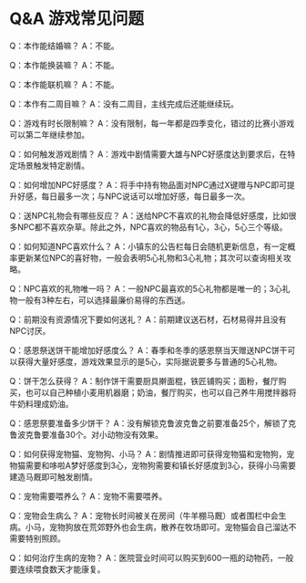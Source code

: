 # Q&A 游戏常见问题

Q：本作能结婚嘛？
A：不能。

Q：本作能换装嘛？
A：不能。

Q：本作能联机嘛？
A：不能。

Q：本作有二周目嘛？
A：没有二周目，主线完成后还能继续玩。

Q：游戏有时长限制嘛？
A：没有限制，每一年都是四季变化，错过的比赛小游戏可以第二年继续参加。

Q：如何触发游戏剧情？
A：游戏中剧情需要大雄与NPC好感度达到要求后，在特定场景触发特定剧情。

Q：如何增加NPC好感度？
A：将手中持有物品面对NPC通过X键赠与NPC即可提升好感，每日最多一次；与NPC说话可以增加好感，每日最多一次。

Q：送NPC礼物会有哪些反应？
A：送给NPC不喜欢的礼物会降低好感度，比如很多NPC都不喜欢杂草。除此之外，NPC喜欢的物品有1心，3心，5心三个等级。

Q：如何知道NPC喜欢什么？
A：小镇东的公告栏每日会随机更新信息，有一定概率更新某位NPC的喜好物，一般会表明5心礼物和3心礼物；其次可以查询相关攻略。

Q：NPC喜欢的礼物唯一吗？
A：一般NPC最喜欢的5心礼物都是唯一的；3心礼物一般有3种左右，可以选择最廉价易得的东西送。

Q：前期没有资源情况下要如何送礼？
A：前期建议送石材，石材易得并且没有NPC讨厌。

Q：感恩祭送饼干能增加好感度么？
A：春季和冬季的感恩祭当天赠送NPC饼干可以获得大量好感度，游戏效果显示的是5心，实际据说要多与普通的5心礼物。

Q：饼干怎么获得？
A：制作饼干需要厨具擀面棍，铁匠铺购买；面粉，餐厅购买，也可以自己种植小麦用机器磨；奶油，餐厅购买，也可以自己养牛用搅拌器将牛奶料理成奶油。

Q：感恩祭要准备多少饼干？
A：没有解锁克鲁波克鲁之前要准备25个，解锁了克鲁波克鲁要准备30个。对小动物没有效果。

Q：如何获得宠物猫、宠物狗、小马？
A：剧情推进即可获得宠物猫和宠物狗，宠物猫需要和哆啦A梦好感度到3心，宠物狗需要和镇长好感度到3心，获得小马需要建造马厩即可触发剧情。

Q：宠物需要喂养么？
A：宠物不需要喂养。

Q：宠物会生病么？
A：宠物长时间被关在房间（牛羊棚马厩）或者围栏中会生病。小马，宠物狗放在荒郊野外也会生病，散养在牧场即可。宠物猫会自己溜达不需要特别照顾。

Q：如何治疗生病的宠物？
A：医院营业时间可以购买到600一瓶的动物药，一般要连续喂食数天才能康复。



